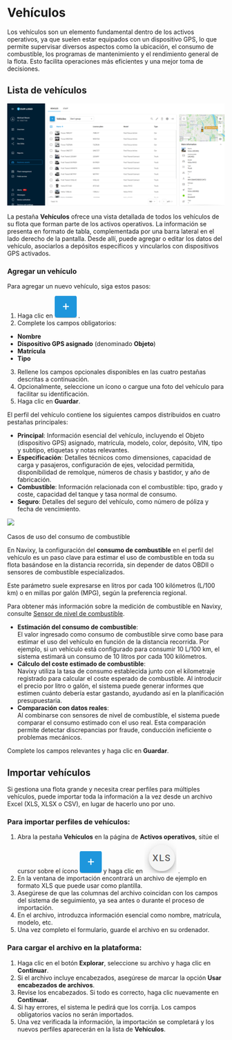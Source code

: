# Vehículos

Los vehículos son un elemento fundamental dentro de los activos operativos, ya que suelen estar equipados con un dispositivo GPS, lo que permite supervisar diversos aspectos como la ubicación, el consumo de combustible, los programas de mantenimiento y el rendimiento general de la flota. Esto facilita operaciones más eficientes y una mejor toma de decisiones.

## Lista de vehículos

![Lista de vehículos](../../../gua-del-usuario/activos-operativos/espacio-de-trabajo-de-activos/attachments/Untitled-20250506-122527.png)

La pestaña **Vehículos** ofrece una vista detallada de todos los vehículos de su flota que forman parte de los activos operativos. La información se presenta en formato de tabla, complementada por una barra lateral en el lado derecho de la pantalla. Desde allí, puede agregar o editar los datos del vehículo, asociarlos a depósitos específicos y vincularlos con dispositivos GPS activados.

### Agregar un vehículo

Para agregar un nuevo vehículo, siga estos pasos:

1. Haga clic en ![Plus](../../../gua-del-usuario/activos-operativos/espacio-de-trabajo-de-activos/attachments/image-20250325-150554.png) .
2. Complete los campos obligatorios:

* **Nombre**
* **Dispositivo GPS asignado** (denominado **Objeto**)
* **Matrícula**
* **Tipo**

3. Rellene los campos opcionales disponibles en las cuatro pestañas descritas a continuación.
4. Opcionalmente, seleccione un ícono o cargue una foto del vehículo para facilitar su identificación.
5. Haga clic en **Guardar**.

El perfil del vehículo contiene los siguientes campos distribuidos en cuatro pestañas principales:

* **Principal**: Información esencial del vehículo, incluyendo el Objeto (dispositivo GPS) asignado, matrícula, modelo, color, depósito, VIN, tipo y subtipo, etiquetas y notas relevantes.
* **Especificación**: Detalles técnicos como dimensiones, capacidad de carga y pasajeros, configuración de ejes, velocidad permitida, disponibilidad de remolque, números de chasis y bastidor, y año de fabricación.
* **Combustible**: Información relacionada con el combustible: tipo, grado y coste, capacidad del tanque y tasa normal de consumo.
* **Seguro**: Detalles del seguro del vehículo, como número de póliza y fecha de vencimiento.

![](https://squaregps.atlassian.net/wiki/images/icons/grey_arrow_down.png)

Casos de uso del consumo de combustible

En Navixy, la configuración del **consumo de combustible** en el perfil del vehículo es un paso clave para estimar el uso de combustible en toda su flota basándose en la distancia recorrida, sin depender de datos OBDII o sensores de combustible especializados.

Este parámetro suele expresarse en litros por cada 100 kilómetros (L/100 km) o en millas por galón (MPG), según la preferencia regional.

Para obtener más información sobre la medición de combustible en Navixy, consulte [Sensor de nivel de combustible](../../dispositivos-y-ajustes/sensores-de-vehculos/sensores-de-vehculos/sensor-de-medicin/sensor-de-nivel-de-combustible.md).

* **Estimación del consumo de combustible**:\
  El valor ingresado como consumo de combustible sirve como base para estimar el uso del vehículo en función de la distancia recorrida. Por ejemplo, si un vehículo está configurado para consumir 10 L/100 km, el sistema estimará un consumo de 10 litros por cada 100 kilómetros.
* **Cálculo del coste estimado de combustible**:\
  Navixy utiliza la tasa de consumo establecida junto con el kilometraje registrado para calcular el coste esperado de combustible. Al introducir el precio por litro o galón, el sistema puede generar informes que estimen cuánto debería estar gastando, ayudando así en la planificación presupuestaria.
* **Comparación con datos reales**:\
  Al combinarse con sensores de nivel de combustible, el sistema puede comparar el consumo estimado con el uso real. Esta comparación permite detectar discrepancias por fraude, conducción ineficiente o problemas mecánicos.

Complete los campos relevantes y haga clic en **Guardar**.

## Importar vehículos

Si gestiona una flota grande y necesita crear perfiles para múltiples vehículos, puede importar toda la información a la vez desde un archivo Excel (XLS, XLSX o CSV), en lugar de hacerlo uno por uno.

### Para importar perfiles de vehículos:

1. Abra la pestaña **Vehículos** en la página de **Activos operativos**, sitúe el cursor sobre el ícono ![Plus](../../../gua-del-usuario/activos-operativos/espacio-de-trabajo-de-activos/attachments/image-20250325-150554.png) y haga clic en ![XLS](../../../gua-del-usuario/activos-operativos/espacio-de-trabajo-de-activos/attachments/icon_xls.png) .
2. En la ventana de importación encontrará un archivo de ejemplo en formato XLS que puede usar como plantilla.
3. Asegúrese de que las columnas del archivo coincidan con los campos del sistema de seguimiento, ya sea antes o durante el proceso de importación.
4. En el archivo, introduzca información esencial como nombre, matrícula, modelo, etc.
5. Una vez completo el formulario, guarde el archivo en su ordenador.

### Para cargar el archivo en la plataforma:

1. Haga clic en el botón **Explorar**, seleccione su archivo y haga clic en **Continuar**.
2. Si el archivo incluye encabezados, asegúrese de marcar la opción **Usar encabezados de archivos**.
3. Revise los encabezados. Si todo es correcto, haga clic nuevamente en **Continuar**.
4. Si hay errores, el sistema le pedirá que los corrija. Los campos obligatorios vacíos no serán importados.
5. Una vez verificada la información, la importación se completará y los nuevos perfiles aparecerán en la lista de **Vehículos**.
